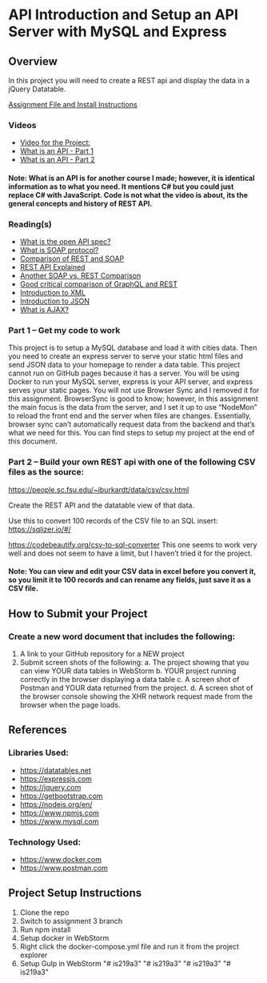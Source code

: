 # API Introduction and Setup an API Server with MySQL and Express

## Overview

In this project you will need to create a REST api and display the data in a jQuery Datatable.

[Assignment File and Install Instructions](restIntro.pdf)

### Videos
* 	[Video for the Project:](https://youtu.be/GEkrDLZLvY0)
* 	[What is an API - Part 1](https://www.youtube.com/watch?v=E1Xk5dk3Abc)
* 	[What is an API - Part 2 ](https://www.youtube.com/watch?v=LGNkFTE3DI8)

#### Note:  What is an API is for another course I made; however, it is identical information as to what you need.  It mentions C# but you could just replace C# with JavaScript.  Code is not what the video is about, its the general concepts and history of REST API.

### Reading(s)
* [What is the open API spec?](https://en.wikipedia.org/wiki/OpenAPI_Specification)
* [What is SOAP protocol?](https://www.guru99.com/soap-simple-object-access-protocol.html)
* [Comparison of REST and SOAP](https://www.c-sharpcorner.com/article/comparison-between-rest-and-soap-apis/)
* [REST API Explained](https://www.smashingmagazine.com/2018/01/understanding-using-rest-api/)
* [Another SOAP vs. REST Comparison](https://smartbear.com/blog/test-and-monitor/soap-vs-rest-whats-the-difference/)
* [Good critical comparison of GraphQL and REST](https://goodapi.co/blog/rest-vs-graphql)
* [Introduction to XML](https://www.w3schools.com/xml/xml_whatis.asp)
* [Introduction to JSON](https://www.google.com/search?client=safari&rls=en&q=introduction+to+json&ie=UTF-8&oe=UTF-8)
* [What is AJAX?](https://skillcrush.com/blog/what-is-ajax/)

### Part 1 – Get my code to work

This project is to setup a MySQL database and load it with cities data.  Then you need to create an express server to serve your static html files and send JSON data to your homepage to render a data table.  This project cannot run on GitHub pages because it has a server.  You will be using Docker to run your MySQL server, express is your API server, and express serves your static pages.  You will not use Browser Sync and I removed it for this assignment.  BrowserSync is good to know; however, in this assignment the main focus is the data from the server, and I set it up to use “NodeMon” to reload the front end and the server when files are changes.  Essentially, browser sync can’t automatically request data from the backend and that’s what we need for this.  You can find steps to setup my project at the end of this document.

### Part 2 – Build your own REST api with one of the following CSV files as the source:

https://people.sc.fsu.edu/~jburkardt/data/csv/csv.html

Create the REST API and the datatable view of that data.

Use this to convert 100 records of the CSV file to an SQL insert:
https://sqlizer.io/#/

https://codebeautify.org/csv-to-sql-converter
This one seems to work very well and does not seem to have a limit, but I haven’t tried it for the project.

#### Note: You can view and edit your CSV data in excel before you convert it, so you limit it to 100 records and can rename any fields, just save it as a CSV file.

## How to Submit your Project

### Create a new word document that includes the following:

1.	A link to your GitHub repository for a NEW project
2.	Submit screen shots of the following:
a.	The project showing that you can view YOUR data tables in WebStorm
b.	YOUR project running correctly in the browser displaying a data table
c.	A screen shot of Postman and YOUR data returned from the project.
d.	A screen shot of the browser console showing the XHR network request made from the browser when the page loads.

## References 
### Libraries Used:

* https://datatables.net
* https://expressjs.com
* https://jquery.com
* https://getbootstrap.com
* https://nodejs.org/en/
* https://www.npmjs.com
* https://www.mysql.com

### Technology Used:

* https://www.docker.com
* https://www.postman.com

## Project Setup Instructions

1. Clone the repo
2. Switch to assignment 3 branch
3. Run npm install
4. Setup docker in WebStorm
5. Right click the docker-compose.yml file and run it from the project explorer
6. Setup Gulp in WebStorm
"# is219a3" 
"# is219a3" 
"# is219a3" 
"# is219a3" 
